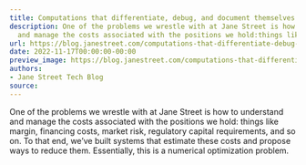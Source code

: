 ```yaml
---
title: Computations that differentiate, debug, and document themselves
description: One of the problems we wrestle with at Jane Street is how tounderstand
  and manage the costs associated with the positions we hold:things like margin, financi...
url: https://blog.janestreet.com/computations-that-differentiate-debug-and-document-themselves/
date: 2022-11-17T00:00:00-00:00
preview_image: https://blog.janestreet.com/computations-that-differentiate-debug-and-document-themselves/./cover.png
authors:
- Jane Street Tech Blog
source:
---
```


<p>One of the problems we wrestle with at Jane Street is how to
understand and manage the costs associated with the positions we hold:
things like margin, financing costs, market risk, regulatory capital
requirements, and so on.  To that end, we&rsquo;ve built systems that
estimate these costs and propose ways to reduce them. Essentially,
this is a numerical optimization problem.</p>


